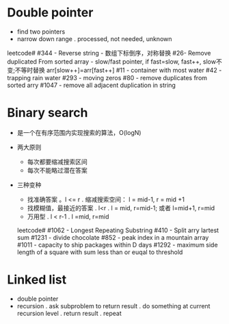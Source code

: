 # Double pointer 
  - find two pointers
  - narrow down range
  . processed, not needed, unknown
  
  leetcode#
  #344 - Reverse string - 数组下标倒序，对称替换
  #26- Remove duplicated From sorted array - slow/fast pointer, if fast=slow, fast++, slow不变;不等时替换 arr[slow++]=arr[fast++]
  #11 - container with most water
  #42 - trapping rain water
  #293 - moving zeros
  #80 - remove duplicates from sorted arry
  #1047 - remove all adjacent duplication in string
  
# Binary search
  - 是一个在有序范围内实现搜索的算法，O(logN)
  - 两大原则
    - 每次都要缩减搜索区间
    - 每次不能略过潜在答案
  - 三种变种
    - 找准确答案
      。l <= r
      . 缩减搜索空间： l = mid-1, r = mid +1
    - 找模糊值，最接近的答案
      . l<r
      . l = mid, r=mid-1; 或者 l=mid+1, r=mid
    - 万用型
      . l < r-1
      . l =mid, r=mid
    
    leetcode#
    #1062 - Longest Repeating Substring
    #410 - Split arry lartest sum
    #1231 - divide chocolate
    #852 - peak index in a mountain array
    #1011 - capacity to ship packages within D days
    #1292 - maximum side length of a square with sum less than or euqal to threshold

 # Linked list
   - double pointer
   - recursion
      . ask subproblem to return result
      . do something at current recursion level
      . return result
      . repeat
